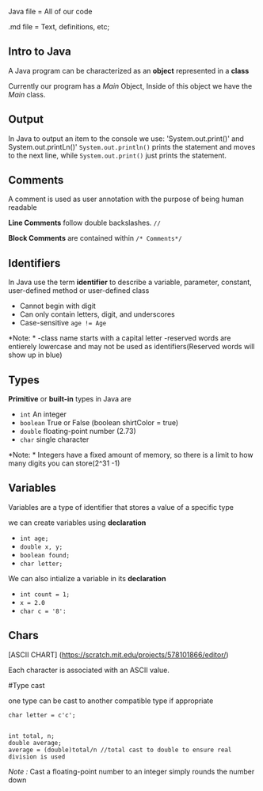 Java file = All of our code

.md file = Text, definitions, etc;
## Intro to Java
A Java program can be characterized as an **object** represented in a **class**

Currently our program has a *Main* Object, Inside of this object we have the *Main* class.

## Output
In Java to output an item to the console we use: 'System.out.print()' and System.out.printLn()'
`System.out.println()` prints the statement and moves to the next line, while `System.out.print()` just prints the statement.

## Comments
A comment is used as user annotation with the purpose of being human readable

**Line Comments** follow double backslashes. `//`

**Block Comments** are contained within `/* Comments*/`

## Identifiers

In Java use the term **identifier** to describe a variable, parameter, constant, user-defined method or user-defined class

- Cannot begin with digit
- Can only contain letters, digit, and underscores
- Case-sensitive `age != Age`

*Note: *
-class name starts with a capital letter
-reserved words are entierely lowercase and may not be used as identifiers(Reserved words will show up in blue)

## Types
**Primitive** or **built-in** types in Java are
- `int` An integer
- `boolean` True or False (boolean shirtColor = true)
- `double` floating-point number (2.73)
- `char` single character

*Note: * Integers have a fixed amount of memory, so there is a limit to how many digits you can store(2^31 -1)

## Variables
Variables are a type of identifier that stores a value of a specific type

we can create variables using **declaration**
- `int age;`
- `double x, y;`
- `boolean found;`
- `char letter;`

We can also intialize a variable in its **declaration**
- `int count = 1;`
- `x = 2.0`
- `char c = '8':`

## Chars
[ASCII CHART]
(https://scratch.mit.edu/projects/578101866/editor/)

Each character is associated with an ASCII value.

#Type cast

one type can be cast to another compatible type if appropriate

`char letter = c'c';`
```

int total, n;
double average;
average = (double)total/n //total cast to double to ensure real division is used
```
*Note :* Cast a floating-point number to an integer simply rounds the number down

